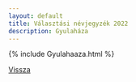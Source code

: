 ```yaml
---
layout: default
title: Választási névjegyzék 2022
description: Gyulaháza
---
```


{% include Gyulahaaza.html %}

[Vissza](./)